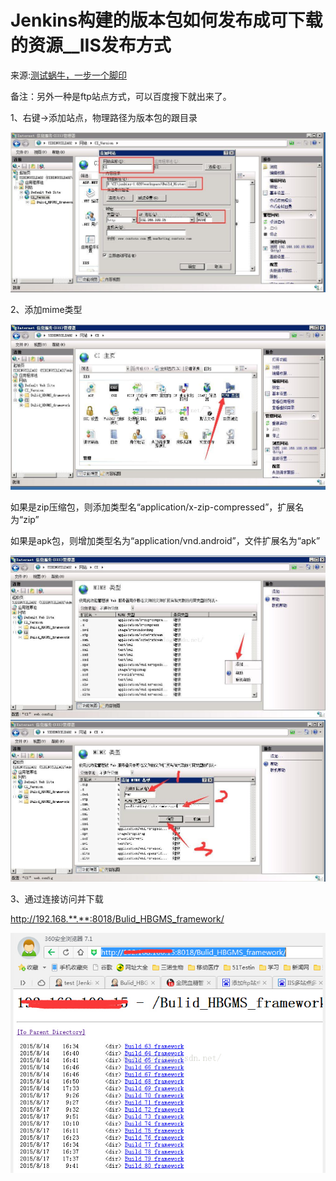 # Jenkins构建的版本包如何发布成可下载的资源__IIS发布方式

来源:[测试蜗牛，一步一个脚印](http://blog.csdn.net/hwhua1986/article/details/47974499)

备注：另外一种是ftp站点方式，可以百度搜下就出来了。

1、右键->添加站点，物理路径为版本包的跟目录

![](15/1.jpeg)

2、添加mime类型

![](15/2.jpeg)

如果是zip压缩包，则添加类型名“application/x-zip-compressed”，扩展名为“zip”

如果是apk包，则增加类型名为“application/vnd.android”，文件扩展名为“apk”

![](15/3.jpeg)
![](15/4.jpeg)

3、通过连接访问并下载

http://192.168.**.**:8018/Bulid_HBGMS_framework/

![](15/5.jpeg)
